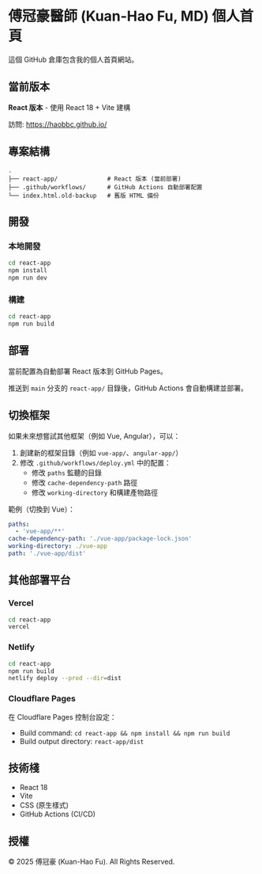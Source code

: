 # 傅冠豪醫師 (Kuan-Hao Fu, MD) 個人首頁

這個 GitHub 倉庫包含我的個人首頁網站。

## 當前版本

**React 版本** - 使用 React 18 + Vite 建構

訪問: https://haobbc.github.io/

## 專案結構

```
.
├── react-app/              # React 版本 (當前部署)
├── .github/workflows/      # GitHub Actions 自動部署配置
└── index.html.old-backup   # 舊版 HTML 備份
```

## 開發

### 本地開發

```bash
cd react-app
npm install
npm run dev
```

### 構建

```bash
cd react-app
npm run build
```

## 部署

當前配置為自動部署 React 版本到 GitHub Pages。

推送到 `main` 分支的 `react-app/` 目錄後，GitHub Actions 會自動構建並部署。

## 切換框架

如果未來想嘗試其他框架（例如 Vue, Angular），可以：

1. 創建新的框架目錄（例如 `vue-app/`、`angular-app/`）
2. 修改 `.github/workflows/deploy.yml` 中的配置：
   - 修改 `paths` 監聽的目錄
   - 修改 `cache-dependency-path` 路徑
   - 修改 `working-directory` 和構建產物路徑

範例（切換到 Vue）：
```yaml
paths:
  - 'vue-app/**'
cache-dependency-path: './vue-app/package-lock.json'
working-directory: ./vue-app
path: './vue-app/dist'
```

## 其他部署平台

### Vercel

```bash
cd react-app
vercel
```

### Netlify

```bash
cd react-app
npm run build
netlify deploy --prod --dir=dist
```

### Cloudflare Pages

在 Cloudflare Pages 控制台設定：
- Build command: `cd react-app && npm install && npm run build`
- Build output directory: `react-app/dist`

## 技術棧

- React 18
- Vite
- CSS (原生樣式)
- GitHub Actions (CI/CD)

## 授權

© 2025 傅冠豪 (Kuan-Hao Fu). All Rights Reserved.
